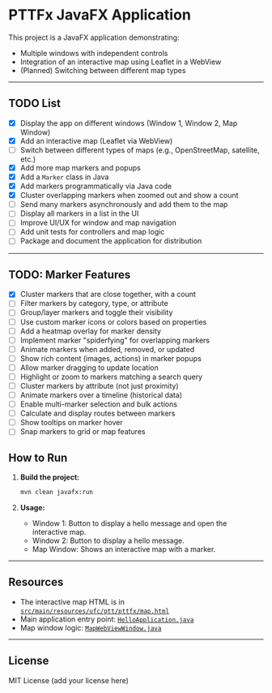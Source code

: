 # PTTFx JavaFX Application

This project is a JavaFX application demonstrating:
- Multiple windows with independent controls
- Integration of an interactive map using Leaflet in a WebView
- (Planned) Switching between different map types

---

## TODO List

- [x] Display the app on different windows (Window 1, Window 2, Map Window)
- [x] Add an interactive map (Leaflet via WebView)
- [ ] Switch between different types of maps (e.g., OpenStreetMap, satellite, etc.)
- [x] Add more map markers and popups
- [x] Add a `Marker` class in Java
- [x] Add markers programmatically via Java code
- [x] Cluster overlapping markers when zoomed out and show a count
- [ ] Send many markers asynchronously and add them to the map
- [ ] Display all markers in a list in the UI
- [ ] Improve UI/UX for window and map navigation
- [ ] Add unit tests for controllers and map logic
- [ ] Package and document the application for distribution

---

## TODO: Marker Features

- [x] Cluster markers that are close together, with a count
- [ ] Filter markers by category, type, or attribute
- [ ] Group/layer markers and toggle their visibility
- [ ] Use custom marker icons or colors based on properties
- [ ] Add a heatmap overlay for marker density
- [ ] Implement marker "spiderfying" for overlapping markers
- [ ] Animate markers when added, removed, or updated
- [ ] Show rich content (images, actions) in marker popups
- [ ] Allow marker dragging to update location
- [ ] Highlight or zoom to markers matching a search query
- [ ] Cluster markers by attribute (not just proximity)
- [ ] Animate markers over a timeline (historical data)
- [ ] Enable multi-marker selection and bulk actions
- [ ] Calculate and display routes between markers
- [ ] Show tooltips on marker hover
- [ ] Snap markers to grid or map features

## How to Run

1. **Build the project:**
   ```sh
   mvn clean javafx:run
   ```

2. **Usage:**
   - Window 1: Button to display a hello message and open the interactive map.
   - Window 2: Button to display a hello message.
   - Map Window: Shows an interactive map with a marker.

---

## Resources

- The interactive map HTML is in [`src/main/resources/ufc/ptt/pttfx/map.html`](src/main/resources/ufc/ptt/pttfx/map.html)
- Main application entry point: [`HelloApplication.java`](src/main/java/ufc/ptt/pttfx/HelloApplication.java)
- Map window logic: [`MapWebViewWindow.java`](src/main/java/ufc/ptt/pttfx/MapWebViewWindow.java)

---

## License

MIT License (add your license here)